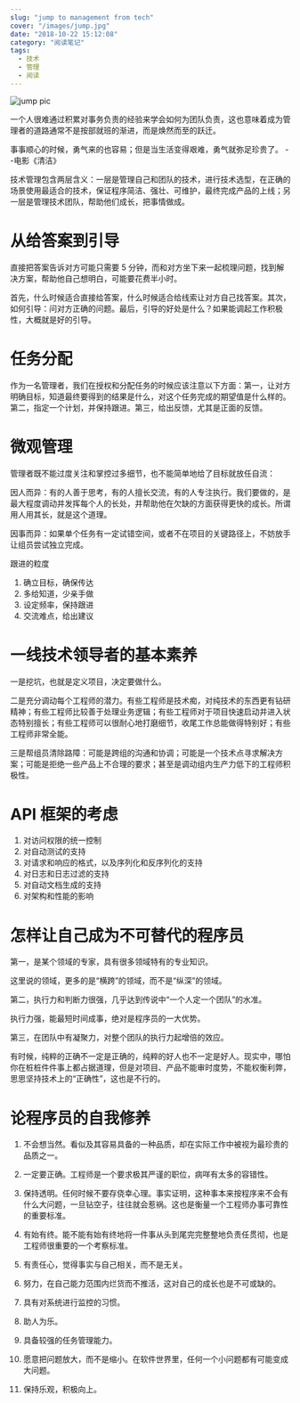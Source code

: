 ```yaml
---
slug: "jump to management from tech"
cover: "/images/jump.jpg"
date: "2018-10-22 15:12:08"
category: "阅读笔记"
tags:
  - 技术
  - 管理
  - 阅读
---
```


![jump pic](/images/jump.jpg)

一个人很难通过积累对事务负责的经验来学会如何为团队负责，这也意味着成为管理者的道路通常不是按部就班的渐进，而是焕然而至的跃迁。

事事顺心的时候，勇气来的也容易；但是当生活变得艰难，勇气就弥足珍贵了。 --电影《清洁》

技术管理包含两层含义：一层是管理自己和团队的技术，进行技术选型，在正确的场景使用最适合的技术，保证程序简洁、强壮、可维护，最终完成产品的上线；另一层是管理技术团队，帮助他们成长，把事情做成。

# 从给答案到引导

直接把答案告诉对方可能只需要 5 分钟，而和对方坐下来一起梳理问题，找到解决方案，帮助他自己想明白，可能要花费半小时。

首先，什么时候适合直接给答案，什么时候适合给线索让对方自己找答案。其次，如何引导：问对方正确的问题。最后，引导的好处是什么？如果能调起工作积极性，大概就是好的引导。

# 任务分配

作为一名管理者，我们在授权和分配任务的时候应该注意以下方面：第一，让对方明确目标，知道最终要得到的结果是什么，对这个任务完成的期望值是什么样的。第二，指定一个计划，并保持跟进。第三，给出反馈，尤其是正面的反馈。

# 微观管理

管理者既不能过度关注和掌控过多细节，也不能简单地给了目标就放任自流：

因人而异：有的人善于思考，有的人擅长交流，有的人专注执行。我们要做的，是最大程度调动并发挥每个人的长处，并帮助他在欠缺的方面获得更快的成长。所谓用人用其长，就是这个道理。

因事而异：如果单个任务有一定试错空间，或者不在项目的关键路径上，不妨放手让组员尝试独立完成。

跟进的粒度

1. 确立目标，确保传达
2. 多给知道，少亲手做
3. 设定频率，保持跟进
4. 交流难点，给出建议

# 一线技术领导者的基本素养

一是挖坑，也就是定义项目，决定要做什么。

二是充分调动每个工程师的潜力。有些工程师是技术痴，对纯技术的东西更有钻研精神；有些工程师比较善于处理业务逻辑；有些工程师对于项目快速启动并进入状态特别擅长；有些工程师可以很耐心地打磨细节，收尾工作总能做得特别好；有些工程师非常全能。

三是帮组员清除路障：可能是跨组的沟通和协调；可能是一个技术点寻求解决方案；可能是拒绝一些产品上不合理的要求；甚至是调动组内生产力低下的工程师积极性。

# API 框架的考虑

1. 对访问权限的统一控制
2. 对自动测试的支持
3. 对请求和响应的格式，以及序列化和反序列化的支持
4. 对日志和日志过滤的支持
5. 对自动文档生成的支持
6. 对架构和性能的影响

# 怎样让自己成为不可替代的程序员

第一，是某个领域的专家，具有很多领域特有的专业知识。

这里说的领域，更多的是“横跨”的领域，而不是“纵深”的领域。

第二，执行力和判断力很强，几乎达到传说中“一个人定一个团队”的水准。

执行力强，能最短时间成事，绝对是程序员的一大优势。

第三，在团队中有凝聚力，对整个团队的执行力起增倍的效应。

有时候，纯粹的正确不一定是正确的，纯粹的好人也不一定是好人。现实中，哪怕你在桩桩件件事上都占据道理，但是对项目、产品不能审时度势，不能权衡利弊，思思坚持技术上的“正确性”，这也是不行的。

# 论程序员的自我修养

1. 不会想当然。看似及其容易具备的一种品质，却在实际工作中被视为最珍贵的品质之一。

2. 一定要正确。工程师是一个要求极其严谨的职位，病咩有太多的容错性。

3. 保持透明。任何时候不要存侥幸心理。事实证明，这种事本来按程序来不会有什么大问题，一旦钻空子，往往就会惹祸。这也是衡量一个工程师办事可靠性的重要标准。

4. 有始有终。能不能有始有终地将一件事从头到尾完完整整地负责任贯彻，也是工程师很重要的一个考察标准。

5. 有责任心，觉得事实与自己相关，而不是无关。

6. 努力，在自己能力范围内烂货而不推活，这对自己的成长也是不可或缺的。

7. 具有对系统进行监控的习惯。

8. 助人为乐。

9. 具备较强的任务管理能力。

10. 愿意把问题放大，而不是缩小。在软件世界里，任何一个小问题都有可能变成大问题。

11. 保持乐观，积极向上。
